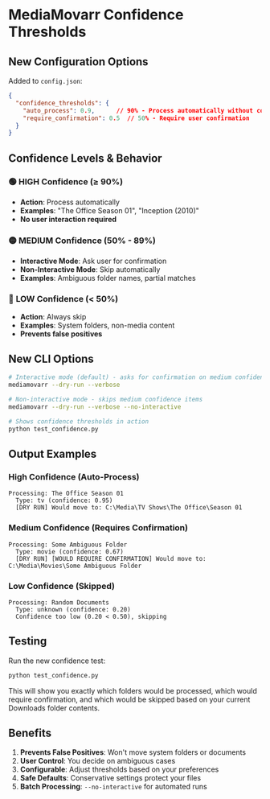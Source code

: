 # MediaMovarr Confidence Thresholds

## New Configuration Options

Added to `config.json`:

```json
{
  "confidence_thresholds": {
    "auto_process": 0.9,      // 90% - Process automatically without confirmation
    "require_confirmation": 0.5  // 50% - Require user confirmation
  }
}
```

## Confidence Levels & Behavior

### 🟢 **HIGH Confidence (≥ 90%)**

- **Action**: Process automatically
- **Examples**: "The Office Season 01", "Inception (2010)"
- **No user interaction required**

### 🟡 **MEDIUM Confidence (50% - 89%)**

- **Interactive Mode**: Ask user for confirmation
- **Non-Interactive Mode**: Skip automatically
- **Examples**: Ambiguous folder names, partial matches

### 🔴 **LOW Confidence (< 50%)**

- **Action**: Always skip
- **Examples**: System folders, non-media content
- **Prevents false positives**

## New CLI Options

```bash
# Interactive mode (default) - asks for confirmation on medium confidence
mediamovarr --dry-run --verbose

# Non-interactive mode - skips medium confidence items
mediamovarr --dry-run --verbose --no-interactive

# Shows confidence thresholds in action
python test_confidence.py
```

## Output Examples

### High Confidence (Auto-Process)

```text
Processing: The Office Season 01
  Type: tv (confidence: 0.95)
  [DRY RUN] Would move to: C:\Media\TV Shows\The Office\Season 01
```

### Medium Confidence (Requires Confirmation)

```text
Processing: Some Ambiguous Folder
  Type: movie (confidence: 0.67)
  [DRY RUN] [WOULD REQUIRE CONFIRMATION] Would move to: C:\Media\Movies\Some Ambiguous Folder
```

### Low Confidence (Skipped)

```text
Processing: Random Documents
  Type: unknown (confidence: 0.20)
  Confidence too low (0.20 < 0.50), skipping
```

## Testing

Run the new confidence test:

```bash
python test_confidence.py
```

This will show you exactly which folders would be processed, which would require confirmation, and which would be skipped based on your current Downloads folder contents.

## Benefits

1. **Prevents False Positives**: Won't move system folders or documents
2. **User Control**: You decide on ambiguous cases
3. **Configurable**: Adjust thresholds based on your preferences
4. **Safe Defaults**: Conservative settings protect your files
5. **Batch Processing**: `--no-interactive` for automated runs
